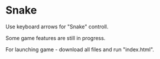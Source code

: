 # Snake

Use keyboard arrows for "Snake" controll.

Some game features are still in progress.

For launching game - download all files and run "index.html".

